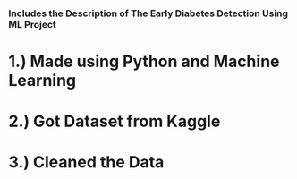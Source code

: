 ### Includes the Description of The Early Diabetes Detection Using ML Project ###
# 1.) Made using Python and Machine Learning
# 2.) Got Dataset from Kaggle
# 3.) Cleaned the Data
